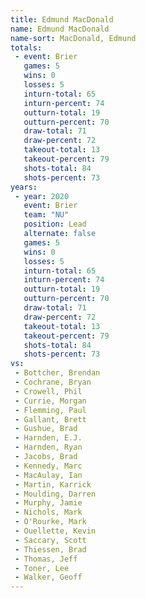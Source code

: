 ```yaml
---
title: Edmund MacDonald
name: Edmund MacDonald
name-sort: MacDonald, Edmund
totals:
 - event: Brier
   games: 5
   wins: 0
   losses: 5
   inturn-total: 65
   inturn-percent: 74
   outturn-total: 19
   outturn-percent: 70
   draw-total: 71
   draw-percent: 72
   takeout-total: 13
   takeout-percent: 79
   shots-total: 84
   shots-percent: 73
years:
 - year: 2020
   event: Brier
   team: "NU"
   position: Lead
   alternate: false
   games: 5
   wins: 0
   losses: 5
   inturn-total: 65
   inturn-percent: 74
   outturn-total: 19
   outturn-percent: 70
   draw-total: 71
   draw-percent: 72
   takeout-total: 13
   takeout-percent: 79
   shots-total: 84
   shots-percent: 73
vs:
 - Bottcher, Brendan
 - Cochrane, Bryan
 - Crowell, Phil
 - Currie, Morgan
 - Flemming, Paul
 - Gallant, Brett
 - Gushue, Brad
 - Harnden, E.J.
 - Harnden, Ryan
 - Jacobs, Brad
 - Kennedy, Marc
 - MacAulay, Ian
 - Martin, Karrick
 - Moulding, Darren
 - Murphy, Jamie
 - Nichols, Mark
 - O'Rourke, Mark
 - Ouellette, Kevin
 - Saccary, Scott
 - Thiessen, Brad
 - Thomas, Jeff
 - Toner, Lee
 - Walker, Geoff
---
```

